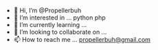 - 👋 Hi, I’m @Propellerbuh
- 👀 I’m interested in ... python  php  
- 🌱 I’m currently learning ... 
- 💞️ I’m looking to collaborate on ...
- 📫 How to reach me ... propellerbuh@gmail.com

<!---
Propellerbuh/Propellerbuh is a ✨ special ✨ repository because its `README.md` (this file) appears on your GitHub profile.
You can click the Preview link to take a look at your changes.
--->

